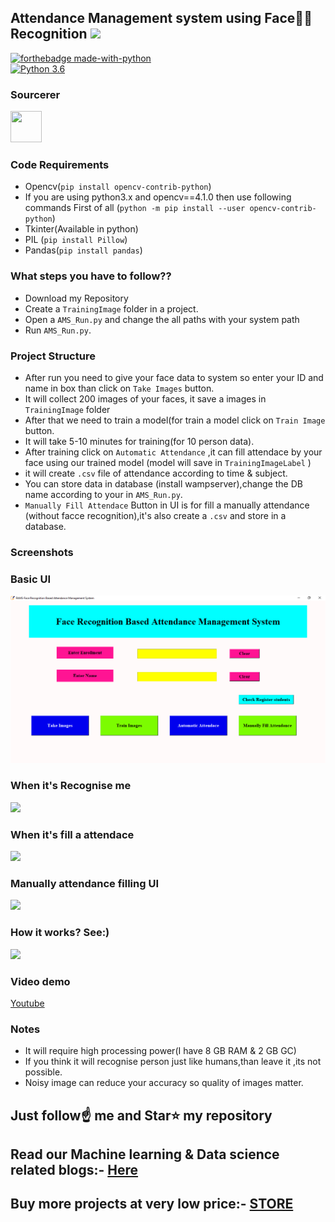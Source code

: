 ##  Attendance Management system using Face👦🏻Recognition [![](https://img.shields.io/github/license/sourcerer-io/hall-of-fame.svg)](https://github.com/Spidy20/Attendace_management_system/blob/master/LICENSE)

[![forthebadge made-with-python](http://ForTheBadge.com/images/badges/made-with-python.svg)](https://www.python.org/)                 
[![Python 3.6](https://img.shields.io/badge/python-3.6-blue.svg)](https://www.python.org/downloads/release/python-360/)   

### Sourcerer
<a href="https://pralaysarkar.tk/"><img src="https://pralaysarkar.tk/assets/img/me.jpg" height="50px" width="50px" alt=""/></a>

### Code Requirements
- Opencv(`pip install opencv-contrib-python`)
- If you are using python3.x and opencv==4.1.0 then use following commands First of all
(`python -m pip install --user opencv-contrib-python`)
- Tkinter(Available in python)
- PIL (`pip install Pillow`)
- Pandas(`pip install pandas`)

### What steps you have to follow??
- Download my Repository 
- Create a `TrainingImage` folder in a project.
- Open a `AMS_Run.py` and change the all paths with your system path
- Run `AMS_Run.py`.

### Project Structure

- After run you need to give your face data to system so enter your ID and name in box than click on `Take Images` button.
- It will collect 200 images of your faces, it save a images in `TrainingImage` folder
- After that we need to train a model(for train a model click on `Train Image` button.
- It will take 5-10 minutes for training(for 10 person data).
- After training click on `Automatic Attendance` ,it can fill attendace by your face using our trained model (model will save in `TrainingImageLabel` )
- it will create `.csv` file of attendance according to time & subject.
- You can store data in database (install wampserver),change the DB name according to your in `AMS_Run.py`.
- `Manually Fill Attendace` Button in UI is for fill a manually attendance (without facce recognition),it's also create a `.csv` and store in a database.

### Screenshots

### Basic UI
<img src="https://github.com/PralaySarkar/Automatic-Attendance-Management-System/blob/master/1.png">

### When it's Recognise me
<img src="https://github.com/Spidy20/Attendace_management_system/blob/master/Screenshot%20(41).png">

### When it's fill a attendace
<img src="https://github.com/Spidy20/Attendace_management_system/blob/master/Screenshot%20(42).png">

### Manually attendance filling UI
<img src="https://github.com/Spidy20/Attendace_management_system/blob/master/Screenshot%20(44).png">


### How it works? See:)

<img src="https://github.com/Spidy20/Attendace_management_system/blob/master/AMS.gif">

### Video demo

[Youtube](https://www.youtube.com/watch?v=dXViSRRydRs)


### Notes
- It will require high processing power(I have 8 GB RAM & 2 GB GC)
- If you think it will recognise person just like humans,than leave it ,its not possible.
- Noisy image can reduce your accuracy so quality of images matter.

## Just follow☝️ me and Star⭐ my repository 

## Read our Machine learning & Data science related blogs:- [Here](https://www.vruttitanna.com/post/why-kaggle-is-important-for-data-science)

## Buy more projects at very low price:- [STORE](https://www.instamojo.com/kushalbhavsar1820)

